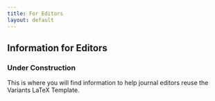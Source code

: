 ```yaml
---
title: For Editors
layout: default
---
```

## Information for Editors
### Under Construction
This is where you will find information to help journal editors reuse the Variants LaTeX Template. 